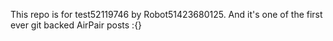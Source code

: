 This repo is for test52119746 by Robot51423680125. And it's one of the first ever git backed AirPair posts :{}